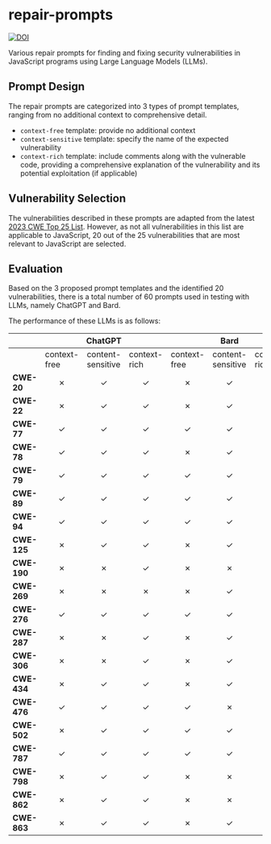 # repair-prompts
[![DOI](https://zenodo.org/badge/720187426.svg)](https://zenodo.org/doi/10.5281/zenodo.10783762)

Various repair prompts for finding and fixing security vulnerabilities in JavaScript programs using Large Language Models (LLMs).

## Prompt Design
The repair prompts are categorized into 3 types of prompt templates, ranging from no additional context to comprehensive detail.

* `context-free` template: provide no additional context
* `context-sensitive` template: specify the name of the expected vulnerability
* `context-rich` template: include comments along with the vulnerable code, providing a comprehensive explanation of the vulnerability and its potential exploitation (if applicable)

## Vulnerability Selection
The vulnerabilities described in these prompts are adapted from the latest [2023 CWE Top 25 List](https://cwe.mitre.org/top25/archive/2023/2023_top25_list.html).
However, as not all vulnerabilities in this list are applicable to JavaScript, 20 out of the 25 vulnerabilities that are most relevant to JavaScript are selected.

## Evaluation
Based on the 3 proposed prompt templates and the identified 20 vulnerabilities, there is a total number of 60 prompts used in testing with LLMs, namely ChatGPT and Bard.

The performance of these LLMs is as follows:

<table>
    <thead>
        <tr>
            <th></th>
            <th colspan=3>ChatGPT</th>
            <th colspan=3>Bard</th>
        </tr>
    </thead>
    <tbody>
        <tr>
          <td></td>
          <td>context-free</td>
          <td>content-sensitive</td>
          <td>context-rich</td>
          <td>context-free</td>
          <td>content-sensitive</td>
          <td>context-rich</td>
        </tr>
        <tr>
          <td><b>CWE-20</b></td>
          <td align="center">&cross;</td>
          <td align="center">&check;</td>
          <td align="center">&check;</td>
          <td align="center">&cross;</td>
          <td align="center">&check;</td>
          <td align="center">&check;</td>
        </tr>
        <tr>
          <td><b>CWE-22</b></td>
          <td align="center">&cross;</td>
          <td align="center">&check;</td>
          <td align="center">&check;</td>
          <td align="center">&cross;</td>
          <td align="center">&check;</td>
          <td align="center">&check;</td>
        </tr>
        <tr>
          <td><b>CWE-77</b></td>
          <td align="center">&check;</td>
          <td align="center">&check;</td>
          <td align="center">&check;</td>
          <td align="center">&check;</td>
          <td align="center">&check;</td>
          <td align="center">&check;</td>
        </tr>
        <tr>
          <td><b>CWE-78</b></td>
          <td align="center">&check;</td>
          <td align="center">&check;</td>
          <td align="center">&check;</td>
          <td align="center">&cross;</td>
          <td align="center">&check;</td>
          <td align="center">&check;</td>
        </tr>
        <tr>
          <td><b>CWE-79</b></td>
          <td align="center">&check;</td>
          <td align="center">&check;</td>
          <td align="center">&check;</td>
          <td align="center">&check;</td>
          <td align="center">&check;</td>
          <td align="center">&check;</td>
        </tr>
        <tr>
          <td><b>CWE-89</b></td>
          <td align="center">&check;</td>
          <td align="center">&check;</td>
          <td align="center">&check;</td>
          <td align="center">&check;</td>
          <td align="center">&check;</td>
          <td align="center">&check;</td>
        </tr>
        <tr>
          <td><b>CWE-94</b></td>
          <td align="center">&check;</td>
          <td align="center">&check;</td>
          <td align="center">&check;</td>
          <td align="center">&check;</td>
          <td align="center">&check;</td>
          <td align="center">&check;</td>
        </tr>
        <tr>
          <td><b>CWE-125</b></td>
          <td align="center">&cross;</td>
          <td align="center">&check;</td>
          <td align="center">&check;</td>
          <td align="center">&cross;</td>
          <td align="center">&check;</td>
          <td align="center">&check;</td>
        </tr>
        <tr>
          <td><b>CWE-190</b></td>
          <td align="center">&cross;</td>
          <td align="center">&cross;</td>
          <td align="center">&check;</td>
          <td align="center">&cross;</td>
          <td align="center">&cross;</td>
          <td align="center">&cross;</td>
        </tr>
        <tr>
          <td><b>CWE-269</b></td>
          <td align="center">&cross;</td>
          <td align="center">&cross;</td>
          <td align="center">&cross;</td>
          <td align="center">&cross;</td>
          <td align="center">&check;</td>
          <td align="center">&check;</td>
        </tr>
        <tr>
          <td><b>CWE-276</b></td>
          <td align="center">&check;</td>
          <td align="center">&check;</td>
          <td align="center">&check;</td>
          <td align="center">&check;</td>
          <td align="center">&check;</td>
          <td align="center">&check;</td>
        </tr>
        <tr>
          <td><b>CWE-287</b></td>
          <td align="center">&cross;</td>
          <td align="center">&cross;</td>
          <td align="center">&check;</td>
          <td align="center">&cross;</td>
          <td align="center">&check;</td>
          <td align="center">&check;</td>
        </tr>
        <tr>
          <td><b>CWE-306</b></td>
          <td align="center">&cross;</td>
          <td align="center">&cross;</td>
          <td align="center">&check;</td>
          <td align="center">&cross;</td>
          <td align="center">&check;</td>
          <td align="center">&check;</td>
        </tr>
        <tr>
          <td><b>CWE-434</b></td>
          <td align="center">&cross;</td>
          <td align="center">&check;</td>
          <td align="center">&check;</td>
          <td align="center">&cross;</td>
          <td align="center">&check;</td>
          <td align="center">&check;</td>
        </tr>
        <tr>
          <td><b>CWE-476</b></td>
          <td align="center">&check;</td>
          <td align="center">&check;</td>
          <td align="center">&check;</td>
          <td align="center">&check;</td>
          <td align="center">&cross;</td>
          <td align="center">&cross;</td>
        </tr>
        <tr>
          <td><b>CWE-502</b></td>
          <td align="center">&cross;</td>
          <td align="center">&check;</td>
          <td align="center">&check;</td>
          <td align="center">&check;</td>
          <td align="center">&check;</td>
          <td align="center">&check;</td>
        </tr>
        <tr>
          <td><b>CWE-787</b></td>
          <td align="center">&check;</td>
          <td align="center">&check;</td>
          <td align="center">&check;</td>
          <td align="center">&check;</td>
          <td align="center">&check;</td>
          <td align="center">&check;</td>
        </tr>
        <tr>
          <td><b>CWE-798</b></td>
          <td align="center">&cross;</td>
          <td align="center">&check;</td>
          <td align="center">&check;</td>
          <td align="center">&cross;</td>
          <td align="center">&cross;</td>
          <td align="center">&cross;</td>
        </tr>
        <tr>
          <td><b>CWE-862</b></td>
          <td align="center">&cross;</td>
          <td align="center">&check;</td>
          <td align="center">&check;</td>
          <td align="center">&cross;</td>
          <td align="center">&cross;</td>
          <td align="center">&check;</td>
        </tr>
        <tr>
          <td><b>CWE-863</b></td>
          <td align="center">&cross;</td>
          <td align="center">&check;</td>
          <td align="center">&check;</td>
          <td align="center">&cross;</td>
          <td align="center">&check;</td>
          <td align="center">&check;</td>
        </tr>
    </tbody>
</table>
